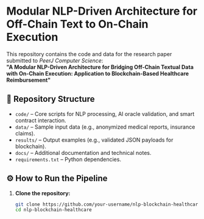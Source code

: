 # Modular NLP-Driven Architecture for Off-Chain Text to On-Chain Execution

This repository contains the code and data for the research paper submitted to *PeerJ Computer Science*:  
**"A Modular NLP-Driven Architecture for Bridging Off-Chain Textual Data with On-Chain Execution: Application to Blockchain-Based Healthcare Reimbursement"**

## 📁 Repository Structure
- `code/` – Core scripts for NLP processing, AI oracle validation, and smart contract interaction.
- `data/` – Sample input data (e.g., anonymized medical reports, insurance claims).
- `results/` – Output examples (e.g., validated JSON payloads for blockchain).
- `docs/` – Additional documentation and technical notes.
- `requirements.txt` – Python dependencies.

## ⚙️ How to Run the Pipeline

1. **Clone the repository:**
   ```bash
   git clone https://github.com/your-username/nlp-blockchain-healthcare.git
   cd nlp-blockchain-healthcare
